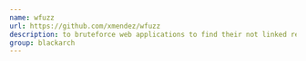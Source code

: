 ```yaml
---
name: wfuzz
url: https://github.com/xmendez/wfuzz
description: to bruteforce web applications to find their not linked resources. URL : https://github.com/xmendez/wfuzz Groups : blackarch blackarch-fuzzer blackarch-webapp
group: blackarch
---
```

